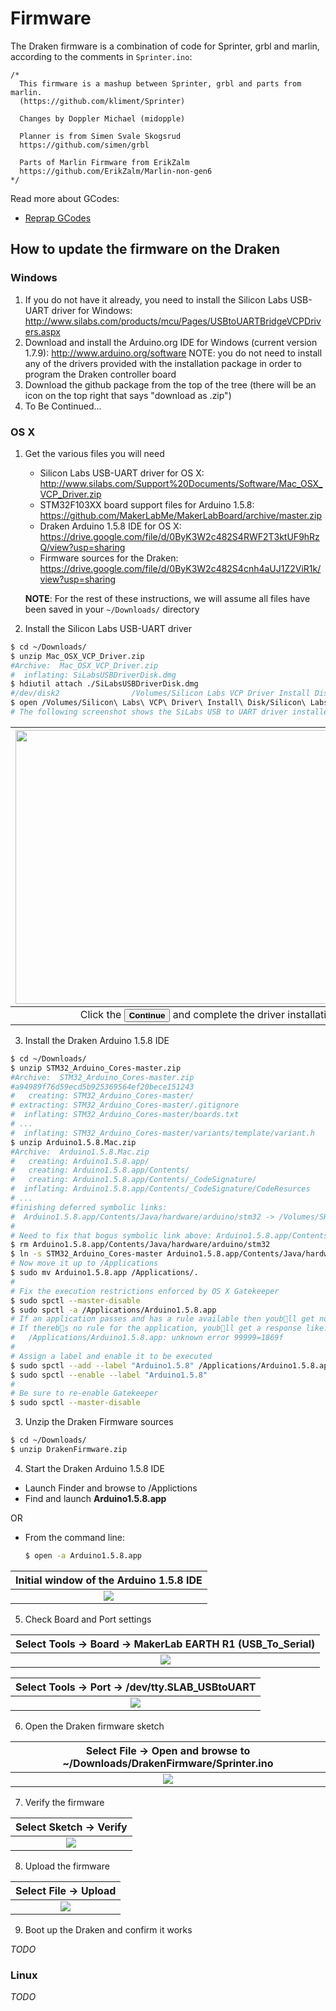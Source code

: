 # Firmware

The Draken firmware is a combination of code for Sprinter, grbl and marlin, according to the comments in `Sprinter.ino`:

```
/*
  This firmware is a mashup between Sprinter, grbl and parts from marlin.
  (https://github.com/kliment/Sprinter)

  Changes by Doppler Michael (midopple)

  Planner is from Simen Svale Skogsrud
  https://github.com/simen/grbl

  Parts of Marlin Firmware from ErikZalm
  https://github.com/ErikZalm/Marlin-non-gen6
*/
```

Read more about GCodes:

* [Reprap GCodes](http://reprap.org/wiki/G-code)

## How to update the firmware on the Draken

### Windows

1. If you do not have it already, you need to install the Silicon Labs USB-UART driver for Windows: http://www.silabs.com/products/mcu/Pages/USBtoUARTBridgeVCPDrivers.aspx
2. Download and install the Arduino.org IDE for Windows (current version 1.7.9): http://www.arduino.org/software NOTE: you do not need to install any of the drivers provided with the installation package in order to program the Draken controller board
3. Download the github package from the top of the tree (there will be an icon on the top right that says "download as .zip")
4. To Be Continued...

### OS X
1. Get the various files you will need
   * Silicon Labs USB-UART driver for OS X:<br>
     http://www.silabs.com/Support%20Documents/Software/Mac_OSX_VCP_Driver.zip
   * STM32F103XX board support files for Arduino 1.5.8:<br>
     https://github.com/MakerLabMe/MakerLabBoard/archive/master.zip
   * Draken Arduino 1.5.8 IDE for OS X:<br>
     https://drive.google.com/file/d/0ByK3W2c482S4RWF2T3ktUF9hRzQ/view?usp=sharing
   * Firmware sources for the Draken:<br>
     https://drive.google.com/file/d/0ByK3W2c482S4cnh4aUJ1Z2ViR1k/view?usp=sharing

   **NOTE**: For the rest of these instructions, we will assume all files have been saved in your `~/Downloads/` directory


2. Install the Silicon Labs USB-UART driver

  ```bash
  $ cd ~/Downloads/
  $ unzip Mac_OSX_VCP_Driver.zip
  #Archive:  Mac_OSX_VCP_Driver.zip
  #  inflating: SiLabsUSBDriverDisk.dmg
  $ hdiutil attach ./SiLabsUSBDriverDisk.dmg
  #/dev/disk2                /Volumes/Silicon Labs VCP Driver Install Disk
  $ open /Volumes/Silicon\ Labs\ VCP\ Driver\ Install\ Disk/Silicon\ Labs\ VCP\ Driver.pkg
  # The following screenshot shows the SiLabs USB to UART driver installer
  ```

  |<img src='../misc/SiLabsUSBtoUART-installer.png' width=620 height=438>|
  |:--------------------------:
  |Click the <button>**Continue**</button> and complete the driver installation|

3. Install the Draken Arduino 1.5.8 IDE

  ```bash
  $ cd ~/Downloads/
  $ unzip STM32_Arduino_Cores-master.zip
  #Archive:  STM32_Arduino_Cores-master.zip
  #a94989f76d59ecd5b925369564ef20bece151243
  #   creating: STM32_Arduino_Cores-master/
  # extracting: STM32_Arduino_Cores-master/.gitignore
  #  inflating: STM32_Arduino_Cores-master/boards.txt
  # ...
  #  inflating: STM32_Arduino_Cores-master/variants/template/variant.h
  $ unzip Arduino1.5.8.Mac.zip
  #Archive:  Arduino1.5.8.Mac.zip
  #   creating: Arduino1.5.8.app/
  #   creating: Arduino1.5.8.app/Contents/
  #   creating: Arduino1.5.8.app/Contents/_CodeSignature/
  #  inflating: Arduino1.5.8.app/Contents/_CodeSignature/CodeResurces
  # ...
  #finishing deferred symbolic links:
  #  Arduino1.5.8.app/Contents/Java/hardware/arduino/stm32 -> /Volumes/SHARED/projects/STduino/stm32/
  #
  # Need to fix that bogus symbolic link above: Arduino1.5.8.app/Contents/Java/hardware/arduino/stm32
  $ rm Arduino1.5.8.app/Contents/Java/hardware/arduino/stm32
  $ ln -s STM32_Arduino_Cores-master Arduino1.5.8.app/Contents/Java/hardware/arduino/stm32
  # Now move it up to /Applications
  $ sudo mv Arduino1.5.8.app /Applications/.
  #
  # Fix the execution restrictions enforced by OS X Gatekeeper
  $ sudo spctl --master-disable
  $ sudo spctl -a /Applications/Arduino1.5.8.app
  # If an application passes and has a rule available then youb ll get no response.
  # If thereb s no rule for the application, youb ll get a response like:
  #   /Applications/Arduino1.5.8.app: unknown error 99999=1869f
  #
  # Assign a label and enable it to be executed
  $ sudo spctl --add --label "Arduino1.5.8" /Applications/Arduino1.5.8.app
  $ sudo spctl --enable --label "Arduino1.5.8"
  #
  # Be sure to re-enable Gatekeeper
  $ sudo spctl --master-disable
  ```

3. Unzip the Draken Firmware sources

  ```bash
  $ cd ~/Downloads/
  $ unzip DrakenFirmware.zip
  ```

4. Start the Draken Arduino 1.5.8 IDE

  - Launch Finder and browse to /Applictions
  - Find and launch **Arduino1.5.8.app**

  OR

  - From the command line:

    ```bash
    $ open -a Arduino1.5.8.app
    ```

  |Initial window of the Arduino 1.5.8 IDE|
  |:--------------------------:
  |<img src='../misc/Arduino1.5.8_IDE_default.png'>|

5. Check Board and Port settings

  |Select Tools -> Board -> MakerLab EARTH R1 (USB_To_Serial)|
  |:--------------------------:
  |<img src='../misc/Arduino1.5.8_IDE_board.png'>|

  |Select Tools -> Port -> /dev/tty.SLAB_USBtoUART|
  |:--------------------------:
  |<img src='../misc/Arduino1.5.8_IDE_port.png'>|

6. Open the Draken firmware sketch

  |Select File -> Open and browse to ~/Downloads/DrakenFirmware/Sprinter.ino|
  |:--------------------------:
  |<img src='../misc/Arduino1.5.8_IDE_open.png'>|

7. Verify the firmware

  |Select Sketch -> Verify|
  |:--------------------------:
  |<img src='../misc/Arduino1.5.8_IDE_verify.png'>|

8. Upload the firmware

  |Select File -> Upload|
  |:--------------------------:
  |<img src='../misc/Arduino1.5.8_IDE_upload.png'>|

9. Boot up the Draken and confirm it works

  *_TODO_*

### Linux
*_TODO_*


